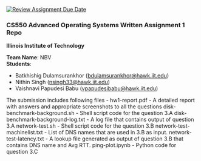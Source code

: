 [![Review Assignment Due Date](https://classroom.github.com/assets/deadline-readme-button-24ddc0f5d75046c5622901739e7c5dd533143b0c8e959d652212380cedb1ea36.svg)](https://classroom.github.com/a/9e-hLfci)
### CS550 Advanced Operating Systems Written Assignment 1 Repo
**Illinois Institute of Technology**  

**Team Name**: NBV  
**Students**: 
* Batkhishig Dulamsurankhor (bdulamsurankhor@hawk.iit.edu)   
* Nithin Singh (nsingh33@hawk.iit.edu)  
* Vaishnavi Papudesi Babu (vpapudesibabu@hawk.iit.edu)   

The submission includes following files - 
hw1-report.pdf - A detailed report with answers and appropriate screenshots to all the questions
disk-benchmark-background.sh - Shell script code for the question 3.A
disk-benchmark-background-log.txt - A log file that contains output of question 3.A
network-test.sh - Shell script code for the question 3.B
network-test-machinelist.txt - List of DNS names that are used in 3.B as input. 
network-test-latency.txt - A lookup file generated as output of question 3.B that contains DNS name and Avg RTT. 
ping-plot.ipynb - Python code for question 3.C
